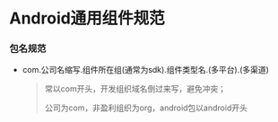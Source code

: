# Android通用组件规范

### 包名规范

* com.公司名缩写.组件所在组(通常为sdk).组件类型名.(多平台).(多渠道)

  > 常以com开头，开发组织域名倒过来写，避免冲突；
  >
  > 公司为com，非盈利组织为org，android包以android开头